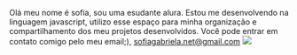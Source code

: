 Olá meu nome é sofia, sou uma esudante alura. Estou me desenvolvendo na linguagem javascript, utilizo esse espaço para minha organização e compartilhamento dos meu projetos desenvolvidos.
Você pode entrar em contato comigo pelo meu email;), sofiagabriela.net@gmail.com
![](link)
